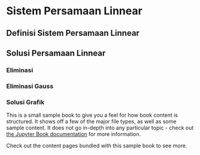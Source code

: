 # Sistem Persamaan Linnear
## Definisi Sistem Persamaan Linnear
## Solusi Persamaan Linnear
### Eliminasi 
### Eliminasi Gauss
### Solusi Grafik
This is a small sample book to give you a feel for how book content is
structured.
It shows off a few of the major file types, as well as some sample content.
It does not go in-depth into any particular topic - check out [the Jupyter Book documentation](https://jupyterbook.org) for more information.

Check out the content pages bundled with this sample book to see more.

```{tableofcontents}
```

